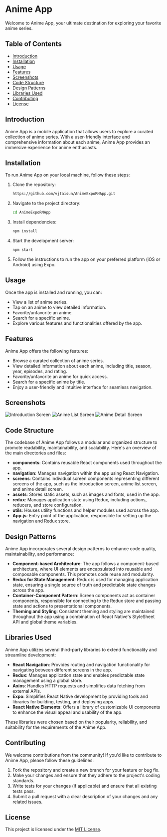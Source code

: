# Anime App

Welcome to Anime App, your ultimate destination for exploring your favorite anime series.

## Table of Contents

- [Introduction](#introduction)
- [Installation](#installation)
- [Usage](#usage)
- [Features](#features)
- [Screenshots](#screenshots)
- [Code Structure](#code-structure)
- [Design Patterns](#design-patterns)
- [Libraries Used](#libraries-used)
- [Contributing](#contributing)
- [License](#license)

## Introduction

Anime App is a mobile application that allows users to explore a curated collection of anime series. With a user-friendly interface and comprehensive information about each anime, Anime App provides an immersive experience for anime enthusiasts.

## Installation

To run Anime App on your local machine, follow these steps:

1. Clone the repository:

   ```bash
   https://github.com/vjtaisun/AnimeExpoRNApp.git
   ```

2. Navigate to the project directory:

   ```bash
   cd AnimeExpoRNApp
   ```

3. Install dependencies:

   ```bash
   npm install
   ```

4. Start the development server:

   ```bash
   npm start
   ```

5. Follow the instructions to run the app on your preferred platform (iOS or Android) using Expo.

## Usage

Once the app is installed and running, you can:

- View a list of anime series.
- Tap on an anime to view detailed information.
- Favorite/unfavorite an anime.
- Search for a specific anime.
- Explore various features and functionalities offered by the app.

## Features

Anime App offers the following features:

- Browse a curated collection of anime series.
- View detailed information about each anime, including title, season, year, episodes, and rating.
- Favorite/unfavorite an anime for quick access.
- Search for a specific anime by title.
- Enjoy a user-friendly and intuitive interface for seamless navigation.

## Screenshots

![Introduction Screen](/screenshots/introduction.jpeg)
![Anime List Screen](/screenshots/anime_list.jpeg)
![Anime Detail Screen](/screenshots/anime_detail.jpeg)


## Code Structure

The codebase of Anime App follows a modular and organized structure to promote readability, maintainability, and scalability. Here's an overview of the main directories and files:

- **components**: Contains reusable React components used throughout the app.
- **navigation**: Manages navigation within the app using React Navigation.
- **screens**: Contains individual screen components representing different screens of the app, such as the introduction screen, anime list screen, and anime detail screen.
- **assets**: Stores static assets, such as images and fonts, used in the app.
- **redux**: Manages application state using Redux, including actions, reducers, and store configuration.
- **utils**: Houses utility functions and helper modules used across the app.
- **App.js**: Entry point of the application, responsible for setting up the navigation and Redux store.

## Design Patterns

Anime App incorporates several design patterns to enhance code quality, maintainability, and performance:

- **Component-based Architecture**: The app follows a component-based architecture, where UI elements are encapsulated into reusable and composable components. This promotes code reuse and modularity.
- **Redux for State Management**: Redux is used for managing application state, ensuring a single source of truth and predictable state changes across the app.
- **Container-Component Pattern**: Screen components act as container components, responsible for connecting to the Redux store and passing state and actions to presentational components.
- **Theming and Styling**: Consistent theming and styling are maintained throughout the app using a combination of React Native's StyleSheet API and global theme variables.

## Libraries Used

Anime App utilizes several third-party libraries to extend functionality and streamline development:

- **React Navigation**: Provides routing and navigation functionality for navigating between different screens in the app.
- **Redux**: Manages application state and enables predictable state management using a global store.
- **Axios**: Handles HTTP requests and simplifies data fetching from external APIs.
- **Expo**: Simplifies React Native development by providing tools and libraries for building, testing, and deploying apps.
- **React Native Elements**: Offers a library of customizable UI components to enhance the visual appeal and usability of the app.

These libraries were chosen based on their popularity, reliability, and suitability for the requirements of the Anime App.


## Contributing

We welcome contributions from the community! If you'd like to contribute to Anime App, please follow these guidelines:

1. Fork the repository and create a new branch for your feature or bug fix.
2. Make your changes and ensure that they adhere to the project's coding standards.
3. Write tests for your changes (if applicable) and ensure that all existing tests pass.
4. Submit a pull request with a clear description of your changes and any related issues.

## License

This project is licensed under the [MIT License](LICENSE).